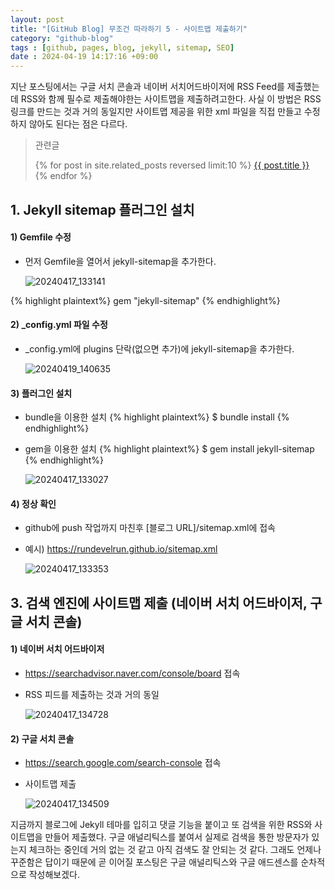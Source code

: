 ```yaml
---
layout: post
title: "[GitHub Blog] 무조건 따라하기 5 - 사이트맵 제출하기"
category: "github-blog"
tags : [github, pages, blog, jekyll, sitemap, SEO]
date : 2024-04-19 14:17:16 +09:00
---
```


지난 포스팅에서는 구글 서치 콘솔과 네이버 서치어드바이저에 RSS Feed를 제출했는데
RSS와 함께 필수로 제출해야한는 사이트맵을 제출하려고한다. 사실 이 방법은 RSS 링크를 만드는 것과 거의 동일지만
사이트맵 제공을 위한 xml 파일을 직접 만들고 수정하지 않아도 된다는 점은 다르다.

<blockquote>
  <p>관련글</p>
  <p>
  {% for post in site.related_posts reversed limit:10 %}
    <a href="{{ post.url }}">{{ post.title }}</a> <br>
  {% endfor %}
</p>
</blockquote>


## 1. Jekyll sitemap 플러그인 설치

#### 1) Gemfile 수정
- 먼저 Gemfile을 열어서 jekyll-sitemap을 추가한다.

  ![20240417_133141](https://github.com/rundevelrun/rundevelrun.github.io/assets/40383414/fe544bae-901d-4e6f-8bd9-f7a570dbd9e0)

{% highlight plaintext%}
gem "jekyll-sitemap"
{% endhighlight%}

#### 2) _config.yml 파일 수정
- _config.yml에 plugins 단락(없으면 추가)에 jekyll-sitemap을 추가한다.

  ![20240419_140635](https://github.com/rundevelrun/rundevelrun.github.io/assets/40383414/44ccdcf3-237d-460c-b521-af4aafeb6b00)


#### 3) 플러그인 설치
- bundle을 이용한 설치
{% highlight plaintext%}
$ bundle install
{% endhighlight%}

- gem을 이용한 설치
{% highlight plaintext%}
$ gem install jekyll-sitemap
{% endhighlight%}

  ![20240417_133027](https://github.com/rundevelrun/rundevelrun.github.io/assets/40383414/7142b910-183a-4279-aa83-cc86ccae1006)

#### 4) 정상 확인
- github에 push 작업까지 마친후 [블로그 URL]/sitemap.xml에 접속 
- 예시) https://rundevelrun.github.io/sitemap.xml

  ![20240417_133353](https://github.com/rundevelrun/rundevelrun.github.io/assets/40383414/9db76b4e-3b1d-4179-92fe-24801d3cca2e)


## 3. 검색 엔진에 사이트맵 제출 (네이버 서치 어드바이저, 구글 서치 콘솔)

#### 1) 네이버 서치 어드바이저
- https://searchadvisor.naver.com/console/board 접속
- RSS 피드를 제출하는 것과 거의 동일

  ![20240417_134728](https://github.com/rundevelrun/rundevelrun.github.io/assets/40383414/0a1345be-0f2a-4ac3-9ec6-d1e8481b8279)


#### 2) 구글 서치 콘솔
- https://search.google.com/search-console 접속
- 사이트맵 제출

  ![20240417_134509](https://github.com/rundevelrun/rundevelrun.github.io/assets/40383414/2939b83d-c7c0-42e2-a258-e4657c0fc050)



지금까지 블로그에 Jekyll 테마를 입히고 댓글 기능을 붙이고 또 검색을 위한 RSS와 사이트맵을 만들어 제출했다. 
구글 애널리틱스를 붙여서 실제로 검색을 통한 방문자가 있는지 체크하는 중인데 거의 없는 것 같고 아직 검색도 잘 안되는 것 같다.
그래도 언제나 꾸준함은 답이기 때문에 곧 이어질 포스팅은 구글 애널리틱스와 구글 애드센스를 순차적으로 작성해보겠다.